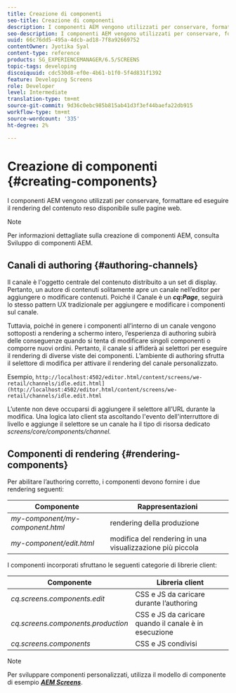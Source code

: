 ```yaml
---
title: Creazione di componenti
seo-title: Creazione di componenti
description: I componenti AEM vengono utilizzati per conservare, formattare ed eseguire il rendering del contenuto reso disponibile sulle pagine web. Segui questa pagina per informazioni sull’authoring dei canali e sul rendering dei componenti.
seo-description: I componenti AEM vengono utilizzati per conservare, formattare ed eseguire il rendering del contenuto reso disponibile sulle pagine web. Segui questa pagina per informazioni sull’authoring dei canali e sul rendering dei componenti.
uuid: 66c76dd5-495a-4dcb-ad18-7f8a92669752
contentOwner: Jyotika Syal
content-type: reference
products: SG_EXPERIENCEMANAGER/6.5/SCREENS
topic-tags: developing
discoiquuid: cdc530d8-ef0e-4b61-b1f0-5f4d831f1392
feature: Developing Screens
role: Developer
level: Intermediate
translation-type: tm+mt
source-git-commit: 9d36c0ebc985b815ab41d3f3ef44baefa22db915
workflow-type: tm+mt
source-wordcount: '335'
ht-degree: 2%

---
```



# Creazione di componenti {#creating-components}

I componenti AEM vengono utilizzati per conservare, formattare ed eseguire il rendering del contenuto reso disponibile sulle pagine web.

>[!NOTE]
>
>Per informazioni dettagliate sulla creazione di componenti AEM, consulta Sviluppo di componenti AEM.

## Canali di authoring {#authoring-channels}

Il canale è l&#39;oggetto centrale del contenuto distribuito a un set di display. Pertanto, un autore di contenuti solitamente apre un canale nell’editor per aggiungere o modificare contenuti. Poiché il Canale è un ***cq:Page***, seguirà lo stesso pattern UX tradizionale per aggiungere e modificare i componenti sul canale.

Tuttavia, poiché in genere i componenti all’interno di un canale vengono sottoposti a rendering a schermo intero, l’esperienza di authoring subirà delle conseguenze quando si tenta di modificare singoli componenti o comporre nuovi ordini. Pertanto, il canale si affiderà ai selettori per eseguire il rendering di diverse viste dei componenti. L’ambiente di authoring sfrutta il selettore di modifica per attivare il rendering del canale personalizzato.

Esempio, `http://localhost:4502/editor.html/content/screens/we-retail/channels/idle.edit.html](http://localhost:4502/editor.html/content/screens/we-retail/channels/idle.edit.html`

L’utente non deve occuparsi di aggiungere il selettore all’URL durante la modifica. Una logica lato client sta ascoltando l&#39;evento dell&#39;interruttore di livello e aggiunge il selettore se un canale ha il tipo di risorsa dedicato *screens/core/components/channel.*

## Componenti di rendering {#rendering-components}

Per abilitare l’authoring corretto, i componenti devono fornire i due rendering seguenti:

| **Componente** | **Rappresentazioni** |
|---|---|
| *my-component/my-component.html* | rendering della produzione |
| *my-component/edit.html* | modifica del rendering in una visualizzazione più piccola |

I componenti incorporati sfruttano le seguenti categorie di librerie client:

| **Componente** | **Libreria client** |
|---|---|
| *cq.screens.components.edit* | CSS e JS da caricare durante l’authoring |
| *cq.screens.components.production* | CSS e JS da caricare quando il canale è in esecuzione |
| *cq.screens.components* | CSS e JS condivisi |

>[!NOTE]
>
>Per sviluppare componenti personalizzati, utilizza il modello di componente di esempio ***[AEM Screens](https://github.com/Adobe-Marketing-Cloud/aem-screens-component-template)***.

